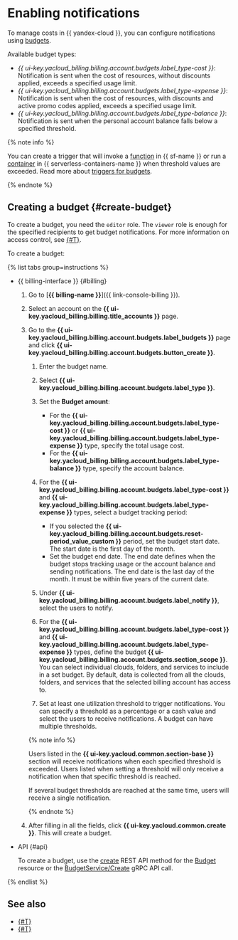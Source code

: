 # Enabling notifications

To manage costs in {{ yandex-cloud }}, you can configure notifications using [budgets](../concepts/budget.md).

Available budget types:
* _{{ ui-key.yacloud_billing.billing.account.budgets.label_type-cost }}_: Notification is sent when the cost of resources, without discounts applied, exceeds a specified usage limit.
* _{{ ui-key.yacloud_billing.billing.account.budgets.label_type-expense }}_: Notification is sent when the cost of resources, with discounts and active promo codes applied, exceeds a specified usage limit.
* _{{ ui-key.yacloud_billing.billing.account.budgets.label_type-balance }}_: Notification is sent when the personal account balance falls below a specified threshold.


{% note info %}

You can create a trigger that will invoke a [function](../../functions/concepts/function.md) in {{ sf-name }} or run a [container](../../serverless-containers/concepts/container.md) in {{ serverless-containers-name }} when threshold values are exceeded. Read more about [triggers for budgets](../../functions/operations/trigger/budget-trigger-create.md).

{% endnote %}


## Creating a budget {#create-budget}

To create a budget, you need the `editor` role. The `viewer` role is enough for the specified recipients to get budget notifications. For more information on access control, see [{#T}](../../iam/concepts/access-control/roles.md).

To create a budget:

{% list tabs group=instructions %}

- {{ billing-interface }} {#billing}

   1. Go to [**{{ billing-name }}**]({{ link-console-billing }}).

   1. Select an account on the **{{ ui-key.yacloud_billing.billing.title_accounts }}** page.

   1. Go to the **{{ ui-key.yacloud_billing.billing.account.budgets.label_budgets }}** page and click **{{ ui-key.yacloud_billing.billing.account.budgets.button_create }}**.

      1. Enter the budget name.
      1. Select **{{ ui-key.yacloud_billing.billing.account.budgets.label_type }}**.
      1. Set the **Budget amount**: 

         * For the **{{ ui-key.yacloud_billing.billing.account.budgets.label_type-cost }}** or **{{ ui-key.yacloud_billing.billing.account.budgets.label_type-expense }}** type, specify the total usage cost.
         * For the **{{ ui-key.yacloud_billing.billing.account.budgets.label_type-balance }}** type, specify the account balance.

      1. For the **{{ ui-key.yacloud_billing.billing.account.budgets.label_type-cost }}** and **{{ ui-key.yacloud_billing.billing.account.budgets.label_type-expense }}** types, select a budget tracking period:

         * If you selected the **{{ ui-key.yacloud_billing.billing.account.budgets.reset-period_value_custom }}** period, set the budget start date. The start date is the first day of the month.
         * Set the budget end date. The end date defines when the budget stops tracking usage or the account balance and sending notifications. The end date is the last day of the month. It must be within five years of the current date.

      1. Under **{{ ui-key.yacloud_billing.billing.account.budgets.label_notify }}**, select the users to notify.
      1. For the **{{ ui-key.yacloud_billing.billing.account.budgets.label_type-cost }}** and **{{ ui-key.yacloud_billing.billing.account.budgets.label_type-expense }}** types, define the budget **{{ ui-key.yacloud_billing.billing.account.budgets.section_scope }}**. You can select individual clouds, folders, and services to include in a set budget. By default, data is collected from all the clouds, folders, and services that the selected billing account has access to.
      1. Set at least one utilization threshold to trigger notifications. You can specify a threshold as a percentage or a cash value and select the users to receive notifications. A budget can have multiple thresholds.

      {% note info %}

      Users listed in the **{{ ui-key.yacloud.common.section-base }}** section will receive notifications when each specified threshold is exceeded. Users listed when setting a threshold will only receive a notification when that specific threshold is reached.

      If several budget thresholds are reached at the same time, users will receive a single notification.

      {% endnote %}

   1. After filling in all the fields, click **{{ ui-key.yacloud.common.create }}**. This will create a budget.

- API {#api}

   To create a budget, use the [create](../api-ref/Budget/create.md) REST API method for the [Budget](../api-ref/Budget/index.md) resource or the [BudgetService/Create](../api-ref/grpc/budget_service.md#Create) gRPC API call.

{% endlist %}


## See also

* [{#T}](../tutorials/serverless-trigger-budget-vm.md)
* [{#T}](../tutorials/serverless-trigger-budget-queue-vm-tg.md)
